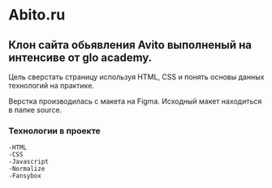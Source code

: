 # Abito.ru

## Клон сайта обьявления Avito выполненый на интенсиве от glo academy.

Цель сверстать страницу используя HTML, CSS и понять основы данных технологий на практике.

Верстка производилась с макета на Figma. Исходный макет находиться в папке source.

### Технологии в проекте
    -HTML
    -CSS
    -Javascript
    -Normalize
    -Fansybox
